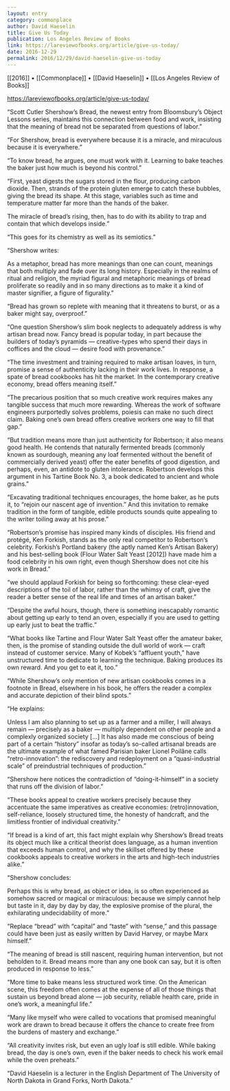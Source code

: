 ```yaml
---
layout: entry
category: commonplace
author: David Haeselin
title: Give Us Today
publication: Los Angeles Review of Books
link: https://lareviewofbooks.org/article/give-us-today/
date: 2016-12-29
permalink: 2016/12/29/david-haeselin-give-us-today
---
```


[[2016]] • [[Commonplace]] • [[David Haeselin]] • [[Los Angeles Review of Books]]

https://lareviewofbooks.org/article/give-us-today/

“Scott Cutler Shershow’s Bread, the newest entry from Bloomsbury’s Object Lessons series, maintains this connection between food and work, insisting that the meaning of bread not be separated from questions of labor.”

“For Shershow, bread is everywhere because it is a miracle, and miraculous because it is everywhere.”

“To know bread, he argues, one must work with it. Learning to bake teaches the baker just how much is beyond his control.”

“First, yeast digests the sugars stored in the flour, producing carbon dioxide. Then, strands of the protein gluten emerge to catch these bubbles, giving the bread its shape. At this stage, variables such as time and temperature matter far more than the hands of the baker.

The miracle of bread’s rising, then, has to do with its ability to trap and contain that which develops inside.”

“This goes for its chemistry as well as its semiotics.”

“Shershow writes:

As a metaphor, bread has more meanings than one can count, meanings that both multiply and fade over its long history. Especially in the realms of ritual and religion, the myriad figural and metaphoric meanings of bread proliferate so readily and in so many directions as to make it a kind of master signifier, a figure of figurality.”

“Bread has grown so replete with meaning that it threatens to burst, or as a baker might say, overproof.”

“One question Shershow’s slim book neglects to adequately address is why artisan bread now. Fancy bread is popular today, in part because the builders of today’s pyramids — creative-types who spend their days in coffices and the cloud — desire food with provenance.”

“The time investment and training required to make artisan loaves, in turn, promise a sense of authenticity lacking in their work lives. In response, a spate of bread cookbooks has hit the market. In the contemporary creative economy, bread offers meaning itself.”

“The precarious position that so much creative work requires makes any tangible success that much more rewarding. Whereas the work of software engineers purportedly solves problems, poiesis can make no such direct claim. Baking one’s own bread offers creative workers one way to fill that gap.”

“But tradition means more than just authenticity for Robertson; it also means good health. He contends that naturally fermented breads (commonly known as sourdough, meaning any loaf fermented without the benefit of commercially derived yeast) offer the eater benefits of good digestion, and perhaps, even, an antidote to gluten intolerance. Robertson develops this argument in his Tartine Book No. 3, a book dedicated to ancient and whole grains.”

“Excavating traditional techniques encourages, the home baker, as he puts it, to “rejoin our nascent age of invention.” And this invitation to remake tradition in the form of tangible, edible products sounds quite appealing to the writer toiling away at his prose.”

“Robertson’s promise has inspired many kinds of disciples. His friend and protégé, Ken Forkish, stands as the only real competitor to Robertson’s celebrity. Forkish’s Portland bakery (the aptly named Ken’s Artisan Bakery) and his best-selling book (Flour Water Salt Yeast [2012]) have made him a food celebrity in his own right, even though Shershow does not cite his work in Bread.”

“we should applaud Forkish for being so forthcoming: these clear-eyed descriptions of the toil of labor, rather than the whimsy of craft, give the reader a better sense of the real life and times of an artisan baker.”

“Despite the awful hours, though, there is something inescapably romantic about getting up early to tend an oven, especially if you are used to getting up early just to beat the traffic.”

“What books like Tartine and Flour Water Salt Yeast offer the amateur baker, then, is the promise of standing outside the dull world of work — craft instead of customer service. Many of Kobek’s “affluent youth,” have unstructured time to dedicate to learning the technique. Baking produces its own reward. And you get to eat it, too.”

“While Shershow’s only mention of new artisan cookbooks comes in a footnote in Bread, elsewhere in his book, he offers the reader a complex and accurate depiction of their blind spots.”

“He explains:

Unless I am also planning to set up as a farmer and a miller, I will always remain — precisely as a baker — multiply dependent on other people and a complexly organized society […] It has also made me conscious of being part of a certain “history” insofar as today’s so-called artisanal breads are the ultimate example of what famed Parisian baker Lionel Poilâne calls “retro-innovation”: the rediscovery and redeployment on a “quasi-industrial scale” of preindustrial techniques of production.”

“Shershow here notices the contradiction of “doing-it-himself” in a society that runs off the division of labor.”

“These books appeal to creative workers precisely because they accentuate the same imperatives as creative economies: (retro)innovation, self-reliance, loosely structured time, the honesty of handcraft, and the limitless frontier of individual creativity.”

“If bread is a kind of art, this fact might explain why Shershow’s Bread treats its object much like a critical theorist does language, as a human invention that exceeds human control, and why the skillset offered by these cookbooks appeals to creative workers in the arts and high-tech industries alike.”

“Shershow concludes:

Perhaps this is why bread, as object or idea, is so often experienced as somehow sacred or magical or miraculous: because we simply cannot help but taste in it, day by day by day, the explosive promise of the plural, the exhilarating undecidability of more.”

“Replace “bread” with “capital” and “taste” with “sense,” and this passage could have been just as easily written by David Harvey, or maybe Marx himself.”

“The meaning of bread is still nascent, requiring human intervention, but not beholden to it. Bread means more than any one book can say, but it is often produced in response to less.”

“More time to bake means less structured work time. On the American scene, this freedom often comes at the expense of all of those things that sustain us beyond bread alone — job security, reliable health care, pride in one’s work, a meaningful life.”

“Many like myself who were called to vocations that promised meaningful work are drawn to bread because it offers the chance to create free from the burdens of mastery and exchange.”

“All creativity invites risk, but even an ugly loaf is still edible. While baking bread, the day is one’s own, even if the baker needs to check his work email while the oven preheats.”

“David Haeselin is a lecturer in the English Department of The University of North Dakota in Grand Forks, North Dakota.”

